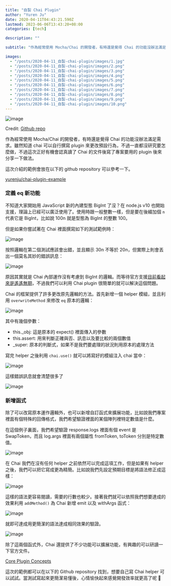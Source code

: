 ```yaml
---
title: "自製 Chai Plugin"
author: "Yuren Ju"
date: 2020-04-11T04:43:21.590Z
lastmod: 2023-06-06T13:43:20+08:00
categories: [tech]

description: ""

subtitle: "作為經常使用 Mocha/Chai 的開發者，有時還是覺得 Chai 的功能沒辦法滿足需求。雖然知道 chai 可以自行撰寫 plugin 來更改預設行為，不過一直都沒研究要怎麼做，不過這次正好有機會認真讀了 Chai 的文件後寫了專案要用的 plugin 後來分享一下做法。"

images:
  - "/posts/2020-04-11_自製-chai-plugin/images/1.jpg"
  - "/posts/2020-04-11_自製-chai-plugin/images/2.png"
  - "/posts/2020-04-11_自製-chai-plugin/images/3.png"
  - "/posts/2020-04-11_自製-chai-plugin/images/4.png"
  - "/posts/2020-04-11_自製-chai-plugin/images/5.png"
  - "/posts/2020-04-11_自製-chai-plugin/images/6.png"
  - "/posts/2020-04-11_自製-chai-plugin/images/7.png"
  - "/posts/2020-04-11_自製-chai-plugin/images/8.png"
  - "/posts/2020-04-11_自製-chai-plugin/images/9.png"
  - "/posts/2020-04-11_自製-chai-plugin/images/10.png"
---
```


![image](/posts/2020-04-11_自製-chai-plugin/images/1.jpg#layoutTextWidth)

Credit: [Github repo](https://github.com/chaijs)

作為經常使用 Mocha/Chai 的開發者，有時還是覺得 Chai 的功能沒辦法滿足需求。雖然知道 chai 可以自行撰寫 plugin 來更改預設行為，不過一直都沒研究要怎麼做，不過這次正好有機會認真讀了 Chai 的文件後寫了專案要用的 plugin 後來分享一下做法。

這次介紹的範例會放在以下的 github repository 可以參考一下。

[yurenju/chai-plugin-example](https://github.com/yurenju/chai-plugin-example)

### 定義 eq 新功能

不知道大家開始用 JavaScript 新的內建型態 BigInt 了沒？在 node.js v10 也開始支援，理論上已經可以廣泛使用了。使用時跟一般整數一樣，但是要在後綴加個 `n` 代表它是 BigInt，比如說 100n 就是型態為 BigInt 的整數 100。

但是如果你嘗試著在 Chai 裡面撰寫如下的測試範例時：

![image](/posts/2020-04-11_自製-chai-plugin/images/2.png#layoutTextWidth)

按照邏輯在第二個測試應該會出錯，並且顯示 30n 不等於 20n，但實際上則會丟出一個莫名其妙的錯誤訊息：

![image](/posts/2020-04-11_自製-chai-plugin/images/3.png#layoutTextWidth)

原因其實就是 Chai 內部運作沒有考慮到 BigInt 的邏輯。而等待官方支援[目前看起來是遙遙無期](https://github.com/chaijs/chai/issues/1321)，不過我們可以利用 Chai plugin 很簡單的就可以解決這個問題。

Chai 的框架提供了許多更改原先邏輯的方法。首先新增一個 helper 模組，並且利用 `overwriteMethod` 來修改 `eq` 原本的邏輯：

![image](/posts/2020-04-11_自製-chai-plugin/images/4.png#layoutTextWidth)

其中有幾個參數：

- this.\_obj: 這是原本的 expect() 裡面傳入的參數
- this.assert: 用來判斷正確與否、訊息以及要比較的兩個數值
- \_super: 原本的判斷式，如果不是我們要處理的狀況則用原本的處理方法

寫完 helper 之後利用 `chai.use()` 就可以將寫好的模組注入 chai 當中：

![image](/posts/2020-04-11_自製-chai-plugin/images/5.png#layoutTextWidth)

這樣錯誤訊息就會清楚很多了

![image](/posts/2020-04-11_自製-chai-plugin/images/6.png#layoutTextWidth)

### 新增函式

除了可以改寫原本運作邏輯外，也可以新增自訂函式來擴展功能，比如說我們專案裡面有個特殊的回傳格式，我們希望驗證裡面的某個陣列裡特定數值是什麼。

在這個例子裏面，我們希望驗證 response.logs 裡面有個 event 是 SwapToken，而且 log.args 裡面有兩個屬性 fromToken, toToken 分別是特定數值。

![image](/posts/2020-04-11_自製-chai-plugin/images/7.png#layoutTextWidth)

在 Chai 我們在沒有任何 helper 之前依然可以完成這項工作，但是如果有 helper 之後，我們可以把它寫成更為精簡。比如說我們先設定預期目標是將語法修正成這樣：

![image](/posts/2020-04-11_自製-chai-plugin/images/8.png#layoutTextWidth)

這樣的語法更容易閱讀，需要的行數也較少。接著我們就可以依照我們想要達成的效果利用 `addMethod()` 為 Chai 新增 emit 以及 withArgs 函式：

![image](/posts/2020-04-11_自製-chai-plugin/images/9.png#layoutTextWidth)

就即可達成用更簡潔的語法達成相同效果的驗證。

![image](/posts/2020-04-11_自製-chai-plugin/images/10.png#layoutTextWidth)

除了這兩個函式外，Chai 還提供了不少功能可以擴展功能，有興趣的可以研讀一下官方文件。

[Core Plugin Concepts](https://www.chaijs.com/guide/plugins/)

這次的範例都可以在以下的 Github repository 找到，想要自己寫 Chai helper 可以試試。當測試寫起來更簡潔易懂後，心情愉快起來感覺開發效率就更高了呢 🤣
